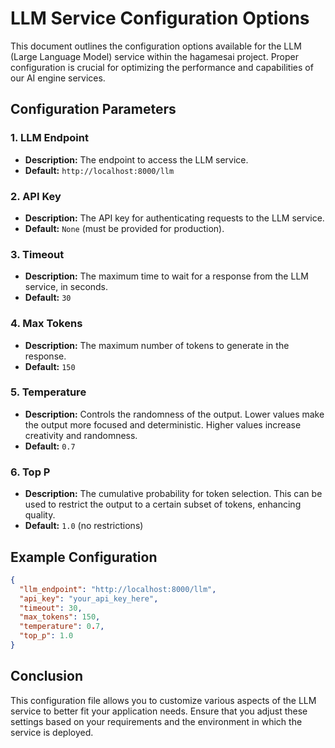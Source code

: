 # LLM Service Configuration Options

This document outlines the configuration options available for the LLM (Large Language Model) service within the hagamesai project. Proper configuration is crucial for optimizing the performance and capabilities of our AI engine services. 

## Configuration Parameters

### 1. LLM Endpoint
- **Description:** The endpoint to access the LLM service.
- **Default:** `http://localhost:8000/llm`

### 2. API Key
- **Description:** The API key for authenticating requests to the LLM service.
- **Default:** `None` (must be provided for production).

### 3. Timeout
- **Description:** The maximum time to wait for a response from the LLM service, in seconds.
- **Default:** `30`

### 4. Max Tokens
- **Description:** The maximum number of tokens to generate in the response.
- **Default:** `150`

### 5. Temperature
- **Description:** Controls the randomness of the output. Lower values make the output more focused and deterministic. Higher values increase creativity and randomness.
- **Default:** `0.7`

### 6. Top P
- **Description:** The cumulative probability for token selection. This can be used to restrict the output to a certain subset of tokens, enhancing quality.
- **Default:** `1.0` (no restrictions)

## Example Configuration
```json
{
  "llm_endpoint": "http://localhost:8000/llm",
  "api_key": "your_api_key_here",
  "timeout": 30,
  "max_tokens": 150,
  "temperature": 0.7,
  "top_p": 1.0
}
```

## Conclusion

This configuration file allows you to customize various aspects of the LLM service to better fit your application needs. Ensure that you adjust these settings based on your requirements and the environment in which the service is deployed.
